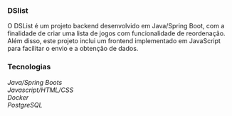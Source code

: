 ### DSlist

O DSList é um projeto backend desenvolvido em Java/Spring Boot, com a finalidade de criar uma lista de jogos com funcionalidade de reordenação. Além disso, este projeto inclui um frontend implementado em JavaScript para facilitar o envio e a obtenção de dados.

### Tecnologias

*Java/Spring Boots*  
*Javascript/HTML/CSS*  
*Docker*  
*PostgreSQL*
